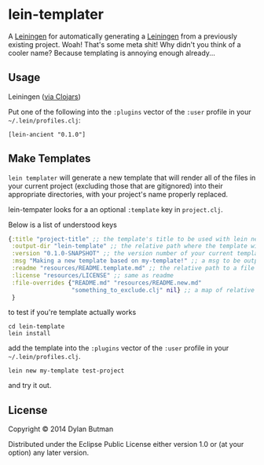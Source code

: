 # lein-templater

A [Leiningen](https://github.com/technomancy/leiningen) for automatically generating a [Leiningen](https://github.com/technomancy/leiningen) from a previously existing project. Woah! That's some meta shit! Why didn't you think of a cooler name? Because templating is annoying enough already...

## Usage

Leiningen ([via Clojars](https://clojars.org/lein-templater))

Put one of the following into the ```:plugins``` vector of the ```:user``` profile in your ```~/.lein/profiles.clj```:

```
[lein-ancient "0.1.0"]
```

## Make Templates

```lein templater``` will generate a new template that will render all of the files in your current project (excluding those that are gitignored) into their appropriate directories, with your project's name properly replaced.

lein-tempater looks for a an optional ```:template``` key in ```project.clj```.

Below is a list of understood keys

```clojure
{:title "project-title" ;; the template's title to be used with lein new. defaults to same as project
 :output-dir "lein-template" ;; the relative path where the template will be generated. defaults to lein-template
 :version "0.1.0-SNAPSHOT" ;; the version number of your current template. defaults to same as project
 :msg "Making a new template based on my-template!" ;; a msg to be output when someone uses your template
 :readme "resources/README.template.md" ;; the relative path to a file that will serve as the template's (not the readme of a project generated from the template)
 :license "resources/LICENSE" ;; same as readme
 :file-overrides {"README.md" "resources/README.new.md"
                  "something_to_exclude.clj" nil} ;; a map of relative files and paths with which to override them. A path of nil will exclude the file.
 }
```

to test if you're template actually works

```shell
cd lein-template
lein install
```

add the template into the ```:plugins``` vector of the ```:user``` profile in your ```~/.lein/profiles.clj```.

```shell
lein new my-template test-project
```

and try it out.

## License

Copyright © 2014 Dylan Butman

Distributed under the Eclipse Public License either version 1.0 or (at
your option) any later version.

